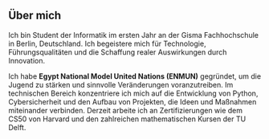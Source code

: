 ## Über mich
Ich bin Student der Informatik im ersten Jahr an der Gisma Fachhochschule in Berlin, Deutschland. Ich begeistere mich für Technologie, Führungsqualitäten und die Schaffung realer Auswirkungen durch Innovation.

Ich habe **Egypt National Model United Nations (ENMUN)** gegründet, um die Jugend zu stärken und sinnvolle Veränderungen voranzutreiben. Im technischen Bereich konzentriere ich mich auf die Entwicklung von Python, Cybersicherheit und den Aufbau von Projekten, die Ideen und Maßnahmen miteinander verbinden. Derzeit arbeite ich an Zertifizierungen wie dem CS50 von Harvard und den zahlreichen mathematischen Kursen der TU Delft.
